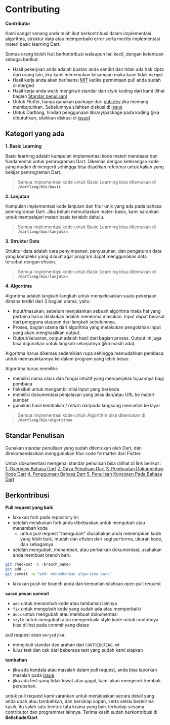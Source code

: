 # Contributing

**Contributor**

Kami sangat senang anda telah ikut berkontribusi dalam implementasi algoritma, struktur data atau memperbaiki error serta merilis implementasi materi basic learning Dart.

Semua orang boleh ikut berkontribusi walaupun hal kecil, dengan ketentuan sebagai berikut:

- Hasil pekerjaan anda adalah buatan anda sendiri dan tidak ada hak cipta dari orang lain, jika kami menemukan kesamaan maka kami tidak `merged`.
- Hasil kerja anda akan berlisensi [MIT](LICENSE) ketika permintaan pull anda sudah di merged
- Hasil kerja anda wajib mengikuti standar dan style koding dari kami (lihat bagian [Standar penulisan](#standar-penulisan))
- Untuk Flutter, hanya gunakan package dari [pub.dev](https://pub.dev) jika memang membutuhkan. Sebelumnya silahkan diskusi di [issue](https://github.com/bellshade/Dart/issues)
- Untuk Dartlang, hindari penggunaan library/package pada koding (jika dibutuhkan, silahkan diskusi di [issue](https://github.com/bellshade/JavascriptAlgorithm/issues))

## Kategori yang ada

**1. Basic Learning**

Basic learning adalah kumpulan implementasi kode materi mendasar dan fundamental untuk pemrograman Dart. Dikemas dengan keterangan kode yang mudah di mengerti sehingga bisa dijadikan referensi untuk kalian yang belajar pemrograman Dart.

> Semua implementasi kode untuk Basic Learning bisa ditemukan di **`/dartlang/bin/basic`** 

**2. Lanjutan**

Kumpulan implementasi kode lanjutan dan fitur unik yang ada pada bahasa pemrograman Dart. Jika belum menuntaskan materi basic, kami sarankan untuk mempelajari materi basic terlebih dahulu. 

> Semua implementasi kode untuk Basic Learning bisa ditemukan di **`/dartlang/bin/lanjutan`** 

**3. Struktur Data**

Struktur data adalah cara penyimpanan, penyusunan, dan pengaturan data yang kompleks yang dibuat agar program dapat menggunakan data tersebut dengan efisien.

> Semua implementasi kode untuk Basic Learning bisa ditemukan di **`/dartlang/bin/lanjutan`** 

**4. Algoritma**

Algoritma adalah langkah-langkah untuk menyelesaikan suatu pekerjaan dimana terdiri dari 3 bagian utama, yaitu:

- Input/masukan, sebelum menjalankan sebuah algoritma maka hal yang pertama harus dilakukan adalah menerima masukan. Input dapat berasal dari pengguna ataupun dari langkah sebelumnya.
- Proses, bagian utama dari algoritma yang melakukan pengolahan input yang akan menghasilkan output.
- Output/keluaran, output adalah hasil dari bagian proses. Output ini juga bisa digunakan untuk langkah selanjutnya (jika masih ada).

Algoritma harus dikemas sedemikian rupa sehingga memudahkan pembaca untuk memasukkannya ke dalam program yang lebih besar.

Algoritma harus memiliki:

- memiliki nama _class_ dan fungsi intuitif yang memperjelas tujuannya bagi pembaca
- fleksibel untuk mengambil nilai input yang berbeda
- memiliki dokumentasi penjelasan yang jelas dan/atau URL ke materi sumber
- gunakan hasil kembalian / _return_ daripada langsung mencetak ke layar

> Semua implementasi kode untuk Algorithm bisa ditemukan di **`/dartlang/bin/algorithms`** 

## Standar Penulisan

Gunakan standar penulisan yang sudah ditentukan oleh Dart, dan direkomendasikan menggunakan fitur code formatter dari Flutter.

Untuk dokumentasi mengenai standar penulisan bisa dilihat di link berikut :
[1. Overview Bahasa Dart](https://dart.dev/guides/language/effective-dart)
[2. Gaya Penulisan Dart](https://dart.dev/guides/language/effective-dart/style)
[3. Pembuatan Dokumentasi Kode Dart](https://dart.dev/guides/language/effective-dart/documentation)
[4. Penggunaan Bahasa Dart](https://dart.dev/guides/language/effective-dart/usage)
[5. Penulisan Konsisten Pada Bahasa Dart](https://dart.dev/guides/language/effective-dart/design)


## Berkontribusi

**Pull request yang baik**

- lakukan fork pada repository ini
- setelah melakukan fork anda dibebaskan untuk mengubah atau menambah kode
  - untuk pull request "mengubah" diusahakan anda menerapkan kode yang lebih baik, mudah dan efisien dari segi performa, ukuran kode, dan sebagainya.
- setelah mengubah, menambah, atau perbaikan dokumentasi, usahakan anda membuat branch baru

```bash
git checkout -b <branch_name>
git add .
git commit -m "add: menambahkan algoritma baru"
```

- lakukan push ke branch anda dan kemudian silahkan open pull request

**saran pesan commit**

- `add` untuk menambah kode atau tambahan lainnya
- `fix` untuk mengubah kode yang sudah ada atau memperbaiki
- `docs` untuk mengubah atau membuat dokumentasi
- `style` untuk mengubah atau memperbaiki style kode untuk contohnya bisa dilihat pada commit yang diatas

pull request akan `merged` jika:

- mengikuti standar dan arahan dari `CONTRIBUTING.md`
- lulus test dan cek dari beberapa test yang sudah kami siapkan

**tambahan**

- jika ada kendala atau masalah dalam pull request, anda bisa laporkan masalah pada [issue](https://github.com/bellshade/Dart/issues)
- jika ada test yang tidak lewat atau gagal, kami akan mengecek kembali perubahan.

untuk pull request kami sarankan untuk menjelaskan secara detail yang anda ubah atau tambahkan, dan bersikap sopan, serta selalu berterima kasih, itu salah satu bentuk tata krama yang baik terhadap sesama contributor dan programmer lainnya. Terima kasih sudah berkontribusi di **Bellshade/Dart**